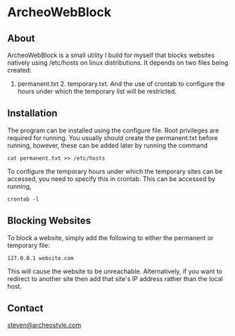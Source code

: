 # ArcheoWebBlock

## About
ArcheoWebBlock is a small utility I build for myself that blocks websites natively using
/etc/hosts on linux distributions. It depends on two files being created:
1. permanent.txt 2. temporary.txt. And the use of crontab to configure the 
hours under which the temporary list will be restricted.

## Installation
The program can be installed using the configure file. Root privileges
are required for running. You usually should create the permanent.txt before
running, however, these can be added later by running the command

```
cat permanent.txt >> /etc/hosts
```

To configure the temporary hours under which the temporary sites can be
accessed, you need to specify this in crontab. This can be accessed by running,

```
crontab -l
```

## Blocking Websites
To block a website, simply add the following to either the permanent or
temporary file:

```
127.0.0.1 website.com
```

This will cause the website to be unreachable. Alternatively, if you want to 
redirect to another site then add that site's IP address rather than the local
host.

## Contact
steven@archeostyle.com
